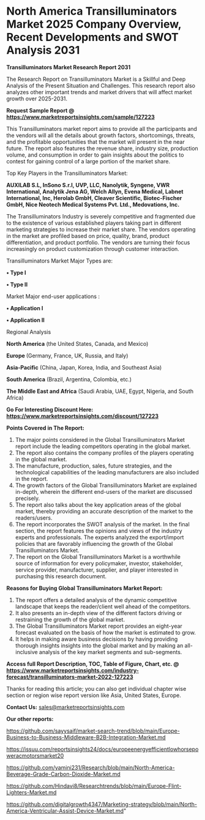 # North America Transilluminators Market 2025 Company Overview, Recent Developments and SWOT Analysis 2031

<strong>Transilluminators Market Research Report 2031</strong>

The Research Report on Transilluminators Market is a Skillful and Deep Analysis of the Present Situation and Challenges. This research report also analyzes other important trends and market drivers that will affect market growth over 2025-2031.

<strong>Request Sample Report @ <a href=https://www.marketreportsinsights.com/sample/127223>https://www.marketreportsinsights.com/sample/127223</a></strong>

This Transilluminators market report aims to provide all the participants and the vendors will all the details about growth factors, shortcomings, threats, and the profitable opportunities that the market will present in the near future. The report also features the revenue share, industry size, production volume, and consumption in order to gain insights about the politics to contest for gaining control of a large portion of the market share.

Top Key Players in the Transilluminators Market:

<strong>AUXILAB S.L, InSono S.r.l, UVP, LLC, Nanolytik, Syngene, VWR International, Analytik Jena AG, Welch Allyn, Evena Medical, Labnet International, Inc, Herolab GmbH, Cleaver Scientific, Biotec-Fischer GmbH, Nice Neotech Medical Systems Pvt. Ltd., Medovations, Inc.</strong>

The Transilluminators Industry is severely competitive and fragmented due to the existence of various established players taking part in different marketing strategies to increase their market share. The vendors operating in the market are profiled based on price, quality, brand, product differentiation, and product portfolio. The vendors are turning their focus increasingly on product customization through customer interaction.

Transilluminators Market Major Types are:

<strong>• Type I

• Type II</strong>

Market Major end-user applications :

<strong>• Application I

• Application II</strong>

Regional Analysis

</u><strong><b>North America</b></strong> (the United States, Canada, and Mexico)

<strong><b>Europe </b></strong>(Germany, France, UK, Russia, and Italy)

<strong><b>Asia-Pacific</b></strong> (China, Japan, Korea, India, and Southeast Asia)

<strong><b>South America</b></strong> (Brazil, Argentina, Colombia, etc.)

<strong><b>The Middle East and Africa</b></strong> (Saudi Arabia, UAE, Egypt, Nigeria, and South Africa)

<strong>Go For Interesting Discount Here: <a href=https://www.marketreportsinsights.com/discount/127223>https://www.marketreportsinsights.com/discount/127223</a></strong>

<strong>Points Covered in The Report:</strong>
<ol>
  <li>The major points considered in the Global Transilluminators Market report include the leading competitors operating in the global market.</li>
  <li>The report also contains the company profiles of the players operating in the global market.</li>
  <li>The manufacture, production, sales, future strategies, and the technological capabilities of the leading manufacturers are also included in the report.</li>
  <li>The growth factors of the Global Transilluminators Market are explained in-depth, wherein the different end-users of the market are discussed precisely.</li>
  <li>The report also talks about the key application areas of the global market, thereby providing an accurate description of the market to the readers/users.</li>
  <li>The report incorporates the SWOT analysis of the market. In the final section, the report features the opinions and views of the industry experts and professionals. The experts analyzed the export/import policies that are favorably influencing the growth of the Global Transilluminators Market.</li>
  <li>The report on the Global Transilluminators Market is a worthwhile source of information for every policymaker, investor, stakeholder, service provider, manufacturer, supplier, and player interested in purchasing this research document.</li>
</ol>
<strong>Reasons for Buying Global Transilluminators Market Report:</strong>

<ol>
  <li>The report offers a detailed analysis of the dynamic competitive landscape that keeps the reader/client well ahead of the competitors.</li>
  <li>It also presents an in-depth view of the different factors driving or restraining the growth of the global market.</li>
  <li>The Global Transilluminators Market report provides an eight-year forecast evaluated on the basis of how the market is estimated to grow.</li>
  <li>It helps in making aware business decisions by having providing thorough insights insights into the global market and by making an all-inclusive analysis of the key market segments and sub-segments.</li>
</ol>
<strong>Access full Report Description, TOC, Table of Figure, Chart, etc. @ <a href=https://www.marketreportsinsights.com/industry-forecast/transilluminators-market-2022-127223>https://www.marketreportsinsights.com/industry-forecast/transilluminators-market-2022-127223</a></strong>


Thanks for reading this article; you can also get individual chapter wise section or region wise report version like Asia, United States, Europe.

<strong>Contact Us:</strong>
sales@marketreportsinsights.com

<strong>Our other reports:</strong>

<a href=https://github.com/sayysaif/market-search-trend/blob/main/Europe-Business-to-Business-Middleware-B2B-Integration-Market.md>https://github.com/sayysaif/market-search-trend/blob/main/Europe-Business-to-Business-Middleware-B2B-Integration-Market.md</a>

<a href=https://issuu.com/reportsinsights24/docs/europeenergyefficientlowhorsepoweracmotorsmarket20>https://issuu.com/reportsinsights24/docs/europeenergyefficientlowhorsepoweracmotorsmarket20</a>

<a href=https://github.com/yamini231/Research/blob/main/North-America-Beverage-Grade-Carbon-Dioxide-Market.md>https://github.com/yamini231/Research/blob/main/North-America-Beverage-Grade-Carbon-Dioxide-Market.md</a>

<a href=https://github.com/Hindavi8/Researchtrends/blob/main/Europe-Flint-Lighters-Market.md>https://github.com/Hindavi8/Researchtrends/blob/main/Europe-Flint-Lighters-Market.md</a>

<a href=https://github.com/digitalgrowth4347/Marketing-strategy/blob/main/North-America-Ventricular-Assist-Device-Market.md>https://github.com/digitalgrowth4347/Marketing-strategy/blob/main/North-America-Ventricular-Assist-Device-Market.md</a>"
